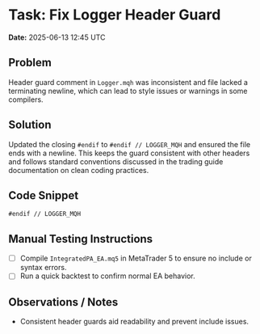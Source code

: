 # Task: Fix Logger Header Guard
**Date:** 2025-06-13 12:45 UTC

## Problem
Header guard comment in `Logger.mqh` was inconsistent and file lacked a terminating newline, which can lead to style issues or warnings in some compilers.

## Solution
Updated the closing `#endif` to `#endif // LOGGER_MQH` and ensured the file ends with a newline. This keeps the guard consistent with other headers and follows standard conventions discussed in the trading guide documentation on clean coding practices.

## Code Snippet
```mql5
#endif // LOGGER_MQH
```

## Manual Testing Instructions
- [ ] Compile `IntegratedPA_EA.mq5` in MetaTrader 5 to ensure no include or syntax errors.
- [ ] Run a quick backtest to confirm normal EA behavior.

## Observations / Notes
- Consistent header guards aid readability and prevent include issues.
